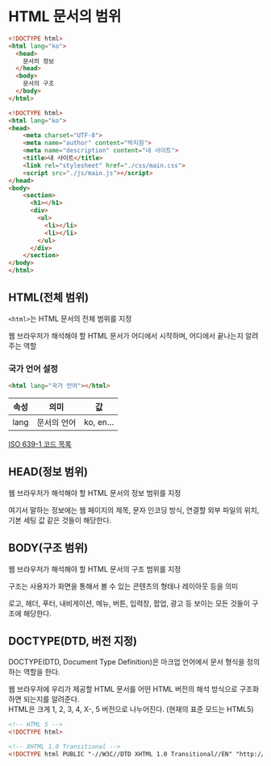 # HTML 문서의 범위

```html
<!DOCTYPE html>
<html lang="ko">
  <head>
    문서의 정보
  </head>
  <body>
    문서의 구조
  </body>
</html>
```

```html
<!DOCTYPE html>
<html lang="ko">
<head>
    <meta charset="UTF-8">
    <meta name="author" content="박지원">
    <meta name="description" content="내 사이트">
    <title>내 사이트</title>
    <link rel="stylesheet" href="./css/main.css">
    <script src="./js/main.js"></script>
</head>
<body>
    <section>
      <h1></h1>
      <div>
        <ul>
          <li></li>
          <li></li>
        </ul>
      </div>
    </section>
</body>
</html>
```

## HTML(전체 범위)

`<html>`는 HTML 문서의 전체 범위를 지정

웹 브라우저가 해석해야 할 HTML 문서가 어디에서 시작하며, 어디에서 끝나는지 알려주는 역할

### 국가 언어 설정
```html
<html lang="국가 언어"></html>
```
|속성 | 의미 | 값 |
|-----|------|----|
| lang | 문서의 언어 |	ko, en…|

[ISO 639-1 코드 목록](https://ko.wikipedia.org/wiki/ISO_639-1_%EC%BD%94%EB%93%9C_%EB%AA%A9%EB%A1%9D)  

## HEAD(정보 범위)

웹 브라우저가 해석해야 할 HTML 문서의 정보 범위를 지정

여기서 말하는 정보에는 웹 페이지의 제목, 문자 인코딩 방식, 연결할 외부 파일의 위치, 기본 세팅 값 같은 것들이 해당한다.

## BODY(구조 범위)

웹 브라우저가 해석해야 할 HTML 문서의 구조 범위를 지정

구조는 사용자가 화면을 통해서 볼 수 있는 콘텐츠의 형태나 레이아웃 등을 의미 

로고, 헤더, 푸터, 내비게이션, 메뉴, 버튼, 입력창, 팝업, 광고 등 보이는 모든 것들이 구조에 해당한다.

## DOCTYPE(DTD, 버전 지정)

DOCTYPE(DTD, Document Type Definition)은 마크업 언어에서 문서 형식을 정의하는 역할을 한다.

웹 브라우저에 우리가 제공할 HTML 문서를 어떤 HTML 버전의 해석 방식으로 구조화하면 되는지를 알려준다.  
HTML은 크게 1, 2, 3, 4, X-, 5 버전으로 나누어진다. (현재의 표준 모드는 HTML5)

```html
<!-- HTML 5 -->
<!DOCTYPE html>

<!-- XHTML 1.0 Transitional -->
<!DOCTYPE html PUBLIC "-//W3C//DTD XHTML 1.0 Transitional//EN" "http://www.w3.org/TR/xhtml1/DTD/xhtml1-transitional.dtd">
```
